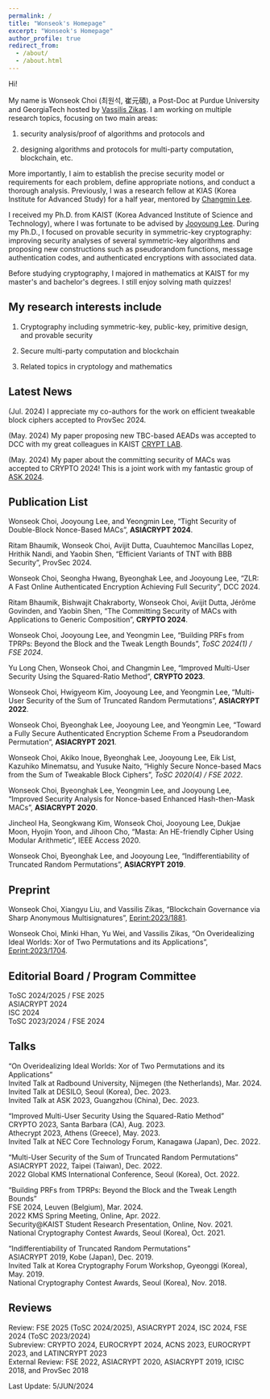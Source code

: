 ```yaml
---
permalink: /
title: "Wonseok's Homepage"
excerpt: "Wonseok's Homepage"
author_profile: true
redirect_from: 
  - /about/
  - /about.html
---
```


Hi!

My name is Wonseok Choi (최원석, 崔元碩), a Post-Doc at Purdue University and GeorgiaTech hosted by [Vassilis Zikas](https://www.cs.purdue.edu/homes/vzikas/). I am working on multiple research topics, focusing on two main areas: 
1. security analysis/proof of algorithms and protocols and 

1. designing algorithms and protocols for multi-party computation, blockchain, etc.

More importantly, I aim to establish the precise security model or requirements for each problem, define appropriate notions, and conduct a thorough analysis.
Previously, I was a research fellow at KIAS (Korea Institute for Advanced Study) for a half year, mentored by [Changmin Lee](https://scholar.google.com/citations?user=jTcNS8cAAAAJ&hl=en).

I received my Ph.D. from KAIST (Korea Advanced Institute of Science and Technology), where I was fortunate to be advised by [Jooyoung Lee](https://sites.google.com/view/cryptlab/home). During my Ph.D., I focused on provable security in symmetric-key cryptography: improving security analyses of several symmetric-key algorithms and proposing new constructions such as pseudorandom functions, message authentication codes, and authenticated encryptions with associated data.

Before studying cryptography, I majored in mathematics at KAIST for my master's and bachelor's degrees. I still enjoy solving math quizzes!


My research interests include 
------
1. Cryptography including symmetric-key, public-key, primitive design, and provable security

1. Secure multi-party computation and blockchain
   
1. Related topics in cryptology and mathematics



Latest News
------

(Jul. 2024) I appreciate my co-authors for the work on efficient tweakable block ciphers accepted to ProvSec 2024.

(May. 2024) My paper proposing new TBC-based AEADs was accepted to DCC with my great colleagues in KAIST [CRYPT LAB](https://sites.google.com/view/cryptlab/home).

(May. 2024) My paper about the committing security of MACs was accepted to CRYPTO 2024! This is a joint work with my fantastic group of [ASK 2024](https://askworkshop.github.io/ask2023/).




<!---
(Apr. 2024)	I visited the University of Cincinnati during the third week of this month to collaborate with [Seungki Kim](https://sites.google.com/view/seungki/).

(Mar. 2024)	I talked at [Digital Security Group, Radboud University](https://www.ru.nl/dis/) and [FSE 2024](https://fse.iacr.org/2024/) about building PRFs from TPRPs.

(Jan. 2024)	My paper on constructing PRFs from tweakable PRPs was accepted to *ToSC 2024(1) / FSE 2024*.

(Dec. 2023) I talked at [ASK 2024](https://askworkshop.github.io/ask2023/) and [DESILO](https://desilo.ai/?lng=en) about fine-tuning overidealized ideal worlds. 

(Oct. 2023)	Win a **First Prize** from the National Cryptography Contest (Korea) with [Minki](https://hhanmk.github.io/), Yu, and Vassilis!

(Jun. 2023)	Proud to be a recipient of the **Sejong Science Fellowship**, one of the most prestigious fellowships in Korea.

(Jun. 2023)	My paper on a new technique to prove multi-user security was accepted to **CRYPTO 2023**.
-->

Publication List
-----
Wonseok Choi, Jooyoung Lee, and Yeongmin Lee, “Tight Security of Double-Block Nonce-Based MACs”, **ASIACRYPT 2024**.

Ritam Bhaumik, Wonseok Choi, Avijit Dutta, Cuauhtemoc Mancillas Lopez, Hrithik Nandi, and Yaobin Shen, “Efficient Variants of TNT with BBB Security”, ProvSec 2024.

Wonseok Choi, Seongha Hwang, Byeonghak Lee, and Jooyoung Lee, “ZLR: A Fast Online Authenticated Encryption Achieving Full Security”, DCC 2024.

Ritam Bhaumik, Bishwajit Chakraborty, Wonseok Choi, Avijit Dutta, Jérôme Govinden, and Yaobin Shen, “The Committing Security of MACs with Applications to Generic Composition”, **CRYPTO 2024**.

Wonseok Choi, Jooyoung Lee, and Yeongmin Lee, “Building PRFs from TPRPs: Beyond the Block and the Tweak Length Bounds”, *ToSC 2024(1) / FSE 2024*.

Yu Long Chen, Wonseok Choi, and Changmin Lee, “Improved Multi-User Security Using the Squared-Ratio Method”, **CRYPTO 2023**.

Wonseok Choi, Hwigyeom Kim, Jooyoung Lee, and Yeongmin Lee, “Multi-User Security of the Sum of Truncated Random Permutations”, **ASIACRYPT 2022**.

Wonseok Choi, Byeonghak Lee, Jooyoung Lee, and Yeongmin Lee, “Toward a Fully Secure Authenticated Encryption Scheme From a Pseudorandom Permutation”, **ASIACRYPT 2021**.

Wonseok Choi, Akiko Inoue, Byeonghak Lee, Jooyoung Lee, Eik List, Kazuhiko Minematsu, and Yusuke Naito, “Highly Secure Nonce-based Macs from the Sum of Tweakable Block Ciphers”, *ToSC 2020(4) / FSE 2022*.

Wonseok Choi, Byeonghak Lee, Yeongmin Lee, and Jooyoung Lee, “Improved Security Analysis for Nonce-based Enhanced Hash-then-Mask MACs”, **ASIACRYPT 2020**.

Jincheol Ha, Seongkwang Kim, Wonseok Choi, Jooyoung Lee, Dukjae Moon, Hyojin Yoon, and Jihoon Cho, “Masta: An HE-friendly Cipher Using Modular Arithmetic”, IEEE Access 2020.

Wonseok Choi, Byeonghak Lee, and Jooyoung Lee, “Indifferentiability of Truncated Random Permutations”, **ASIACRYPT 2019**.


Preprint
-----
Wonseok Choi, Xiangyu Liu, and Vassilis Zikas, “Blockchain Governance via Sharp Anonymous Multisignatures”, [Eprint:2023/1881](https://eprint.iacr.org/2023/1881).

Wonseok Choi, Minki Hhan, Yu Wei, and Vassilis Zikas, “On Overidealizing Ideal Worlds: Xor of Two Permutations and its Applications”, [Eprint:2023/1704](https://eprint.iacr.org/2023/1704).


<!---
Grants
-----
**Sejong Science Fellowship** (140 million KRW, Sep. 2023 - Aug. 2025)\
“Building Efficient Symmetric-Key Primitives for Secure Multi-Party Computation”\
Supported by National Research Foundation of Korea (NRF) grant funded by the Korea government (MSIT)

KIAS Individual Grant (22.5 million KRW, Sep. 2022 - Mar. 2023)\
“Designing and Analysis of Cryptographic Pseudorandom Functions”\
Supported by Korea Institute for Advanced Study

*1 million KRW ≈ 800 USD
-->

Editorial Board / Program Committee
-----
ToSC 2024/2025 / FSE 2025\
ASIACRYPT 2024\
ISC 2024\
ToSC 2023/2024 / FSE 2024


Talks
-----
“On Overidealizing Ideal Worlds: Xor of Two Permutations and its Applications”\
Invited Talk at Radbound University, Nijmegen (the Netherlands), Mar. 2024.\
Invited Talk at DESILO, Seoul (Korea), Dec. 2023.\
Invited Talk at ASK 2023, Guangzhou (China), Dec. 2023.

“Improved Multi-User Security Using the Squared-Ratio Method”\
CRYPTO 2023, Santa Barbara (CA), Aug. 2023.\
Athecrypt 2023, Athens (Greece), May. 2023.\
Invited Talk at NEC Core Technology Forum, Kanagawa (Japan), Dec. 2022.

“Multi-User Security of the Sum of Truncated Random Permutations”\
ASIACRYPT 2022, Taipei (Taiwan), Dec. 2022.\
2022 Global KMS International Conference, Seoul (Korea), Oct. 2022.

“Building PRFs from TPRPs: Beyond the Block and the Tweak Length Bounds”\
FSE 2024, Leuven (Belgium), Mar. 2024.\
2022 KMS Spring Meeting, Online, Apr. 2022.\
Security@KAIST Student Research Presentation, Online, Nov. 2021.\
National Cryptography Contest Awards, Seoul (Korea), Oct. 2021.

“Indifferentiability of Truncated Random Permutations”\
ASIACRYPT 2019, Kobe (Japan), Dec. 2019.\
Invited Talk at Korea Cryptography Forum Workshop, Gyeonggi (Korea), May. 2019.\
National Cryptography Contest Awards, Seoul (Korea), Nov. 2018.


Reviews
-----
Review: FSE 2025 (ToSC 2024/2025), ASIACRYPT 2024, ISC 2024, FSE 2024 (ToSC 2023/2024)\
Subreview: CRYPTO 2024, EUROCRYPT 2024, ACNS 2023, EUROCRYPT 2023, and LATINCRYPT 2023\
External Review: FSE 2022, ASIACRYPT 2020, ASIACRYPT 2019, ICISC 2018, and ProvSec 2018



Last Update: 5/JUN/2024
